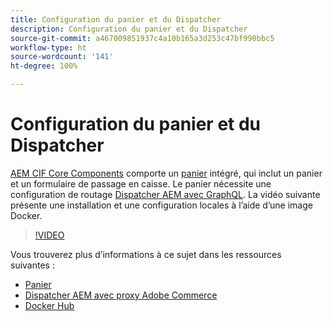 ```yaml
---
title: Configuration du panier et du Dispatcher
description: Configuration du panier et du Dispatcher
source-git-commit: a467009851937c4a10b165a3d253c47bf990bbc5
workflow-type: ht
source-wordcount: '141'
ht-degree: 100%

---
```



# Configuration du panier et du Dispatcher

[AEM CIF Core Components](https://github.com/adobe/aem-core-cif-components) comporte un [panier](https://github.com/adobe/aem-core-cif-components/tree/master/ui.apps/src/main/content/jcr_root/apps/core/cif/components/commerce/minicart/v1/minicart) intégré, qui inclut un panier et un formulaire de passage en caisse. Le panier nécessite une configuration de routage [Dispatcher AEM avec GraphQL](https://github.com/adobe/aem-core-cif-components/blob/master/dispatcher). La vidéo suivante présente une installation et une configuration locales à l’aide d’une image Docker.

>[!VIDEO](https://video.tv.adobe.com/v/29656/?quality=12)

Vous trouverez plus d’informations à ce sujet dans les ressources suivantes :

- [Panier](https://github.com/adobe/aem-core-cif-components/tree/master/ui.apps/src/main/content/jcr_root/apps/core/cif/components/commerce/minicart/v1/minicart)
- [Dispatcher AEM avec proxy Adobe Commerce](https://github.com/adobe/aem-core-cif-components/tree/master/dispatcher)
- [Docker Hub](https://hub.docker.com/)
